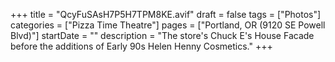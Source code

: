 +++
title = "QcyFuSAsH7P5H7TPM8KE.avif"
draft = false
tags = ["Photos"]
categories = ["Pizza Time Theatre"]
pages = ["Portland, OR (9120 SE Powell Blvd)"]
startDate = ""
description = "The store's Chuck E's House Facade before the additions of Early 90s Helen Henny Cosmetics."
+++
